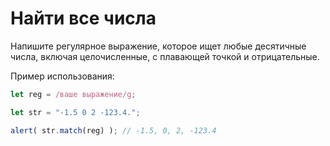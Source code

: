 # Найти все числа

Напишите регулярное выражение, которое ищет любые десятичные числа, включая целочисленные, с плавающей точкой и отрицательные.

Пример использования:

```js
let reg = /ваше выражение/g;

let str = "-1.5 0 2 -123.4.";

alert( str.match(reg) ); // -1.5, 0, 2, -123.4
```
